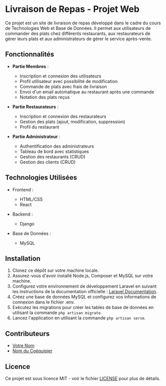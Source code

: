 # Livraison de Repas - Projet Web

Ce projet est un site de livraison de repas développé dans le cadre du cours de Technologies Web et Base de Données. Il permet aux utilisateurs de commander des plats chez différents restaurants, aux restaurateurs de gérer leurs plats et aux administrateurs de gérer le service après-vente.

## Fonctionnalités

- **Partie Membres** :
  - Inscription et connexion des utilisateurs
  - Profil utilisateur avec possibilité de modification
  - Commande de plats avec frais de livraison
  - Envoi d'un email automatique au restaurant après une commande
  - Notation des plats reçus

- **Partie Restaurateurs** :
  - Inscription et connexion des restaurateurs
  - Gestion des plats (ajout, modification, suppression)
  - Profil du restaurant

- **Partie Administrateur** :
  - Authentification des administrateurs
  - Tableau de bord avec statistiques
  - Gestion des restaurants (CRUD)
  - Gestion des clients (CRUD)

## Technologies Utilisées

- Frontend :
  - HTML/CSS
  - React

- Backend :
  - Django

- Base de Données :
  - MySQL

## Installation

1. Clonez ce dépôt sur votre machine locale.
2. Assurez-vous d'avoir installé Node.js, Composer et MySQL sur votre machine.
3. Configurez votre environnement de développement Laravel en suivant les instructions de la documentation officielle : [Laravel Documentation](https://laravel.com/docs/).
4. Créez une base de données MySQL et configurez vos informations de connexion dans le fichier .env.
5. Exécutez les migrations pour créer les tables de base de données en utilisant la commande `php artisan migrate`.
6. Lancez l'application en utilisant la commande `php artisan serve`.

## Contributeurs

- [Votre Nom](lien_vers_votre_profil_github)
- [Nom du Coéquipier](lien_vers_son_profil_github)

## Licence

Ce projet est sous licence MIT - voir le fichier [LICENSE](LICENSE) pour plus de détails.
